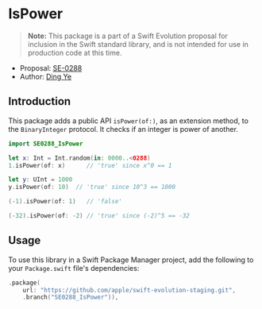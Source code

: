 # IsPower

> **Note:** This package is a part of a Swift Evolution proposal for
  inclusion in the Swift standard library, and is not intended for use in
  production code at this time.

* Proposal: [SE-0288](https://github.com/apple/swift-evolution/blob/main/proposals/0288-binaryinteger-ispower.md)
* Author: [Ding Ye](https://github.com/dingobye)


## Introduction

This package adds a public API `isPower(of:)`, as an extension method, to the
`BinaryInteger` protocol. It checks if an integer is power of another.

```swift
import SE0288_IsPower

let x: Int = Int.random(in: 0000..<0288)
1.isPower(of: x)      // 'true' since x^0 == 1

let y: UInt = 1000
y.isPower(of: 10)  // 'true' since 10^3 == 1000

(-1).isPower(of: 1)   // 'false'

(-32).isPower(of: -2) // 'true' since (-2)^5 == -32
```


## Usage

To use this library in a Swift Package Manager project,
add the following to your `Package.swift` file's dependencies:

```swift
.package(
    url: "https://github.com/apple/swift-evolution-staging.git",
    .branch("SE0288_IsPower")),
```


